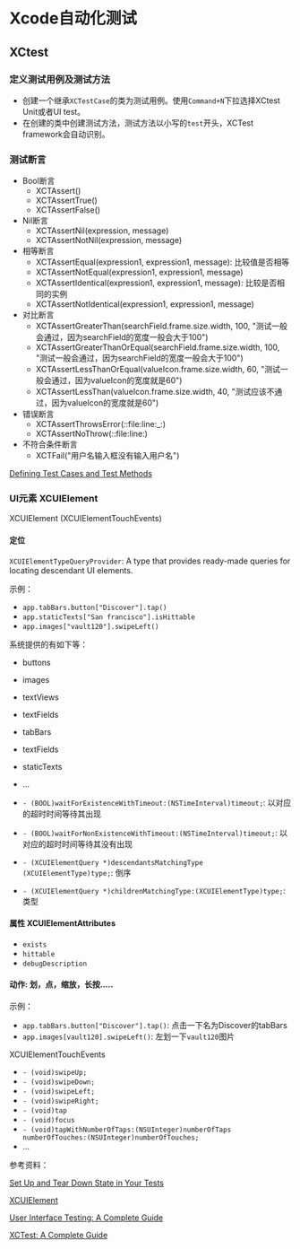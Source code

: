# Xcode自动化测试


## XCtest

### 定义测试用例及测试方法

* 创建一个继承`XCTestCase`的类为测试用例。使用`Command+N`下拉选择XCtest Unit或者UI test。
* 在创建的类中创建测试方法，测试方法以小写的`test`开头，XCTest framework会自动识别。

### 测试断言

* Bool断言
	- XCTAssert()
	- XCTAssertTrue()
	- XCTAssertFalse()
* Nil断言
	- XCTAssertNil(expression, message)
	- XCTAssertNotNil(expression, message)
* 相等断言
	- XCTAssertEqual(expression1, expression1, message): 比较值是否相等
	- XCTAssertNotEqual(expression1, expression1, message)
	- XCTAssertIdentical(expression1, expression1, message): 比较是否相同的实例
	- XCTAssertNotIdentical(expression1, expression1, message)
* 对比断言
	- XCTAssertGreaterThan(searchField.frame.size.width, 100, "测试一般会通过，因为searchField的宽度一般会大于100")
	- XCTAssertGreaterThanOrEqual(searchField.frame.size.width, 100, "测试一般会通过，因为searchField的宽度一般会大于100")
	- XCTAssertLessThanOrEqual(valueIcon.frame.size.width, 60, "测试一般会通过，因为valueIcon的宽度就是60")
	- XCTAssertLessThan(valueIcon.frame.size.width, 40, "测试应该不通过，因为valueIcon的宽度就是60")
* 错误断言
	- XCTAssertThrowsError(_:_:file:line:_:)
	- XCTAssertNoThrow(_:_:file:line:)
* 不符合条件断言
	- XCTFail("用户名输入框没有输入用户名")

[Defining Test Cases and Test Methods](https://developer.apple.com/documentation/xctest/defining_test_cases_and_test_methods)


### UI元素 XCUIElement

XCUIElement (XCUIElementTouchEvents)

#### 定位

`XCUIElementTypeQueryProvider`: A type that provides ready-made queries for locating descendant UI elements.

示例：

* `app.tabBars.button["Discover"].tap()`
* `app.staticTexts["San francisco"].isHittable`
* `app.images["vault120"].swipeLeft()`

系统提供的有如下等：

* buttons
* images
* textViews
* textFields
* tabBars
* textFields
* staticTexts
* ...

* `- (BOOL)waitForExistenceWithTimeout:(NSTimeInterval)timeout;`: 以对应的超时时间等待其出现
* `- (BOOL)waitForNonExistenceWithTimeout:(NSTimeInterval)timeout;`: 以对应的超时时间等待其没有出现
* `- (XCUIElementQuery *)descendantsMatchingType (XCUIElementType)type;`: 倒序
* `- (XCUIElementQuery *)childrenMatchingType:(XCUIElementType)type;`: 类型

#### 属性 XCUIElementAttributes

* `exists`
* `hittable`
* `debugDescription`

#### 动作: 划，点，缩放，长按.....

示例：
* `app.tabBars.button["Discover"].tap()`: 点击一下名为Discover的tabBars
* `app.images[vault120].swipeLeft()`: 左划一下`vault120`图片

XCUIElementTouchEvents

* `- (void)swipeUp;`
* `- (void)swipeDown;`
* `- (void)swipeLeft;`
* `- (void)swipeRight;`
* `- (void)tap`
* `- (void)focus`
* `- (void)tapWithNumberOfTaps:(NSUInteger)numberOfTaps numberOfTouches:(NSUInteger)numberOfTouches;`
* ...


参考资料：

[Set Up and Tear Down State in Your Tests](https://developer.apple.com/documentation/xctest/xctestcase/set_up_and_tear_down_state_in_your_tests)

[XCUIElement](https://developer.apple.com/documentation/xctest/xcuielement)

[User Interface Testing: A Complete Guide](https://www.headspin.io/blog/ui-testing-a-complete-guide-with-checklists-and-examples)

[XCTest: A Complete Guide](https://www.headspin.io/blog/xctest-a-complete-guide)